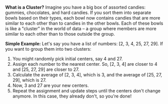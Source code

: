 **What is a Cluster?**
Imagine you have a big box of assorted candies: gummies, chocolates, and hard candies. If you sort them into separate bowls based on their types, each bowl now contains candies that are more similar to each other than to candies in the other bowls. Each of these bowls is like a "cluster" in the world of data – a group where members are more similar to each other than to those outside the group.

**Simple Example:**
Let's say you have a list of numbers: [2, 3, 4, 25, 27, 29]. If you want to group them into two clusters:

1. You might randomly pick initial centers, say 4 and 27.
2. Assign each number to the nearest center. So, [2, 3, 4] are closer to 4 and [25, 27, 29] are closer to 27.
3. Calculate the average of [2, 3, 4], which is 3, and the average of [25, 27, 29], which is 27.
4. Now, 3 and 27 are your new centers.
5. Repeat the assignment and update steps until the centers don't change anymore. In this case, they already don't, so you're done!
